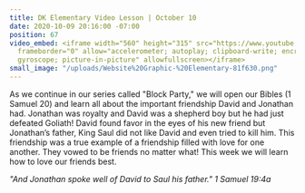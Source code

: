 ```yaml
---
title: DK Elementary Video Lesson | October 10
date: 2020-10-09 20:16:00 -07:00
position: 67
video_embed: <iframe width="560" height="315" src="https://www.youtube.com/embed/xoADp2Ujhko"
  frameborder="0" allow="accelerometer; autoplay; clipboard-write; encrypted-media;
  gyroscope; picture-in-picture" allowfullscreen></iframe>
small_image: "/uploads/Website%20Graphic-%20Elementary-81f630.png"
---
```


As we continue in our series called "Block Party," we will open our Bibles (1 Samuel 20) and learn all about the important friendship David and Jonathan had. Jonathan was royalty and David was a shepherd boy but he had just defeated Goliath! David found favor in the eyes of his new friend but Jonathan’s father, King Saul did not like David and even tried to kill him. This friendship was a true example of a friendship filled with love for one another. They vowed to be friends no matter what! This week we will learn how to love our friends best.

*"And Jonathan spoke well of David to Saul his father." 1 Samuel 19:4a*